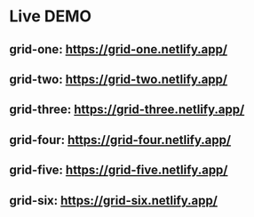 # Live DEMO 

## grid-one: https://grid-one.netlify.app/
## grid-two: https://grid-two.netlify.app/
## grid-three: https://grid-three.netlify.app/
## grid-four: https://grid-four.netlify.app/
## grid-five: https://grid-five.netlify.app/
## grid-six: https://grid-six.netlify.app/
